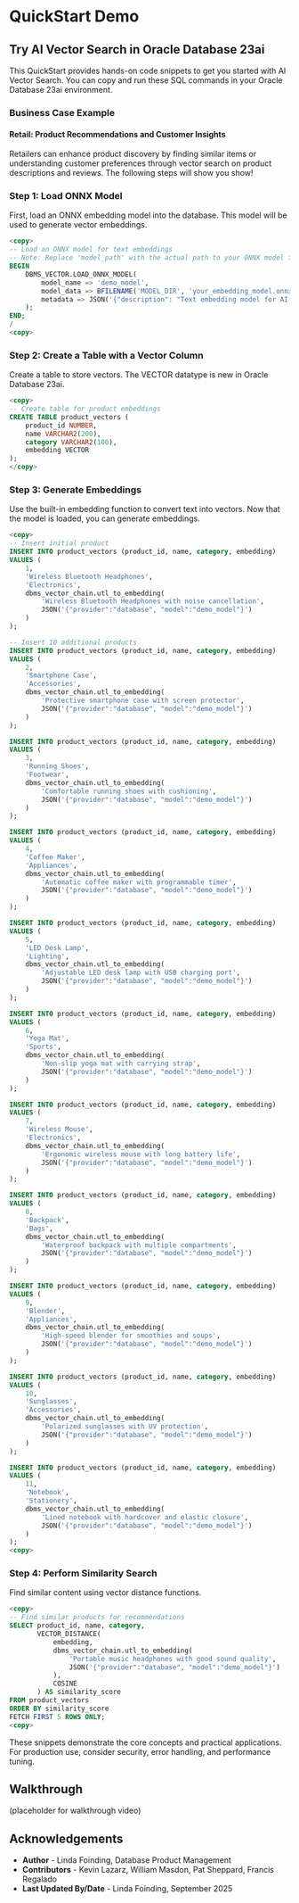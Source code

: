 # QuickStart Demo

## Try AI Vector Search in Oracle Database 23ai

This QuickStart provides hands-on code snippets to get you started with AI Vector Search. You can copy and run these SQL commands in your Oracle Database 23ai environment.

### Business Case Example

#### Retail: Product Recommendations and Customer Insights

Retailers can enhance product discovery by finding similar items or understanding customer preferences through vector search on product descriptions and reviews. The following steps will show you show!

### Step 1: Load ONNX Model

First, load an ONNX embedding model into the database. This model will be used to generate vector embeddings.

```sql
<copy>
-- Load an ONNX model for text embeddings
-- Note: Replace 'model_path' with the actual path to your ONNX model file
BEGIN
    DBMS_VECTOR.LOAD_ONNX_MODEL(
        model_name => 'demo_model',
        model_data => BFILENAME('MODEL_DIR', 'your_embedding_model.onnx'),
        metadata => JSON('{"description": "Text embedding model for AI Vector Search"}')
    );
END;
/
<copy>
```

### Step 2: Create a Table with a Vector Column
Create a table to store vectors. The VECTOR datatype is new in Oracle Database 23ai.

```sql
<copy>
-- Create table for product embeddings
CREATE TABLE product_vectors (
    product_id NUMBER,
    name VARCHAR2(200),
    category VARCHAR2(100),
    embedding VECTOR
);
</copy>
```

### Step 3: Generate Embeddings
Use the built-in embedding function to convert text into vectors. Now that the model is loaded, you can generate embeddings.


```sql
<copy>
-- Insert initial product
INSERT INTO product_vectors (product_id, name, category, embedding)
VALUES (
    1,
    'Wireless Bluetooth Headphones',
    'Electronics',
    dbms_vector_chain.utl_to_embedding(
        'Wireless Bluetooth Headphones with noise cancellation',
        JSON('{"provider":"database", "model":"demo_model"}')
    )
);

-- Insert 10 additional products
INSERT INTO product_vectors (product_id, name, category, embedding)
VALUES (
    2,
    'Smartphone Case',
    'Accessories',
    dbms_vector_chain.utl_to_embedding(
        'Protective smartphone case with screen protector',
        JSON('{"provider":"database", "model":"demo_model"}')
    )
);

INSERT INTO product_vectors (product_id, name, category, embedding)
VALUES (
    3,
    'Running Shoes',
    'Footwear',
    dbms_vector_chain.utl_to_embedding(
        'Comfortable running shoes with cushioning',
        JSON('{"provider":"database", "model":"demo_model"}')
    )
);

INSERT INTO product_vectors (product_id, name, category, embedding)
VALUES (
    4,
    'Coffee Maker',
    'Appliances',
    dbms_vector_chain.utl_to_embedding(
        'Automatic coffee maker with programmable timer',
        JSON('{"provider":"database", "model":"demo_model"}')
    )
);

INSERT INTO product_vectors (product_id, name, category, embedding)
VALUES (
    5,
    'LED Desk Lamp',
    'Lighting',
    dbms_vector_chain.utl_to_embedding(
        'Adjustable LED desk lamp with USB charging port',
        JSON('{"provider":"database", "model":"demo_model"}')
    )
);

INSERT INTO product_vectors (product_id, name, category, embedding)
VALUES (
    6,
    'Yoga Mat',
    'Sports',
    dbms_vector_chain.utl_to_embedding(
        'Non-slip yoga mat with carrying strap',
        JSON('{"provider":"database", "model":"demo_model"}')
    )
);

INSERT INTO product_vectors (product_id, name, category, embedding)
VALUES (
    7,
    'Wireless Mouse',
    'Electronics',
    dbms_vector_chain.utl_to_embedding(
        'Ergonomic wireless mouse with long battery life',
        JSON('{"provider":"database", "model":"demo_model"}')
    )
);

INSERT INTO product_vectors (product_id, name, category, embedding)
VALUES (
    8,
    'Backpack',
    'Bags',
    dbms_vector_chain.utl_to_embedding(
        'Waterproof backpack with multiple compartments',
        JSON('{"provider":"database", "model":"demo_model"}')
    )
);

INSERT INTO product_vectors (product_id, name, category, embedding)
VALUES (
    9,
    'Blender',
    'Appliances',
    dbms_vector_chain.utl_to_embedding(
        'High-speed blender for smoothies and soups',
        JSON('{"provider":"database", "model":"demo_model"}')
    )
);

INSERT INTO product_vectors (product_id, name, category, embedding)
VALUES (
    10,
    'Sunglasses',
    'Accessories',
    dbms_vector_chain.utl_to_embedding(
        'Polarized sunglasses with UV protection',
        JSON('{"provider":"database", "model":"demo_model"}')
    )
);

INSERT INTO product_vectors (product_id, name, category, embedding)
VALUES (
    11,
    'Notebook',
    'Stationery',
    dbms_vector_chain.utl_to_embedding(
        'Lined notebook with hardcover and elastic closure',
        JSON('{"provider":"database", "model":"demo_model"}')
    )
);
<copy>
```

### Step 4: Perform Similarity Search
Find similar content using vector distance functions.

```sql
<copy>
-- Find similar products for recommendations
SELECT product_id, name, category,
       VECTOR_DISTANCE(
           embedding,
           dbms_vector_chain.utl_to_embedding(
               'Portable music headphones with good sound quality',
               JSON('{"provider":"database", "model":"demo_model"}')
           ),
           COSINE
       ) AS similarity_score
FROM product_vectors
ORDER BY similarity_score
FETCH FIRST 5 ROWS ONLY;
<copy>
```

These snippets demonstrate the core concepts and practical applications. For production use, consider security, error handling, and performance tuning.

## Walkthrough

(placeholder for walkthrough video)
[](youtube:REPLACE_WITH_VIDEO_ID)

## Acknowledgements
* **Author** - Linda Foinding, Database Product Management
* **Contributors** - Kevin Lazarz, William Masdon, Pat Sheppard, Francis Regalado
* **Last Updated By/Date** - Linda Foinding, September 2025
